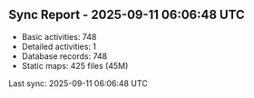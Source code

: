 ## Sync Report - 2025-09-11 06:06:48 UTC

- Basic activities: 748
- Detailed activities: 1
- Database records: 748
- Static maps: 425 files (45M)

Last sync: 2025-09-11 06:06:48 UTC
